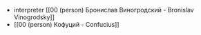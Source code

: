 - interpreter [[00 (person) Бронислав Виногродский - Bronislav Vinogrodsky]]
- [[00 (person) Кофуций - Confucius]]